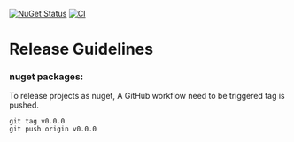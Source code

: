 [![NuGet Status](https://img.shields.io/nuget/v/OpenTel.Instrumentation.Digma.svg?style=plastic)](https://www.nuget.org/packages/OpenTel.Instrumentation.Digma/)
[![CI](https://github.com/digma-ai/OpenTelemetry.Instrumentation.Digma/actions/workflows/dotnet.yml/badge.svg)](https://github.com/digma-ai/OpenTelemetry.Instrumentation.Digma/actions/workflows/dotnet.yml)

# Release Guidelines

### nuget packages:

To release projects as nuget, 
A GitHub workflow need to be triggered tag  is pushed. 

```
git tag v0.0.0
git push origin v0.0.0
```
